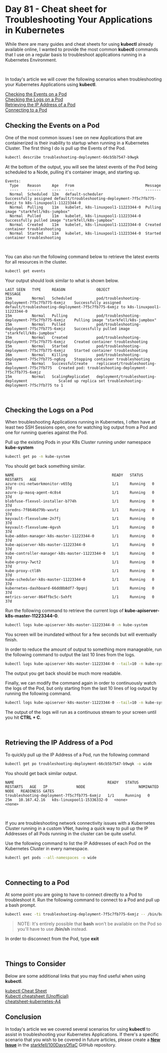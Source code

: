 # Day 81 - Cheat sheet for Troubleshooting Your Applications in Kubernetes

While there are many guides and cheat sheets for using **kubectl** already available online, I wanted to provide the most common **kubectl** commands that I use on a regular basis to troubleshoot applications running in a Kubernetes Environment.

</br>

In today's article we will cover the following scenarios when troubleshooting your Kubernetes Applications using **kubectl**.

[Checking the Events on a Pod](#checking-the-events-on-a-pod)</br>
[Checking the Logs on a Pod](#checking-the-logs-on-a-pod)</br>
[Retrieving the IP Address of a Pod](#retrieving-the-ip-address-of-a-pod)</br>
[Connecting to a Pod](#connecting-to-a-pod)</br>

## Checking the Events on a Pod

One of the most common issues I see on new Applications that are containerized is their inability to startup when running in a Kubernetes Cluster. The first thing I do is pull up the Events of the Pod.

```bash
kubectl describe troubleshooting-deployment-66cb5b7547-b9wgk
```

At the bottom of the output, you will see the latest events of the Pod being scheduled to a Node, pulling it's container image, and starting up.

```console
Events:
  Type    Reason     Age   From                                Message
  ----    ------     ----  ----                                -------
  Normal  Scheduled  12m   default-scheduler                   Successfully assigned default/troubleshooting-deployment-7f5c7fb775-6xmjz to k8s-linuxpool1-11223344-0
  Normal  Pulling    11m   kubelet, k8s-linuxpool1-11223344-0  Pulling image "starkfell/k8s-jumpbox"
  Normal  Pulled     11m   kubelet, k8s-linuxpool1-11223344-0  Successfully pulled image "starkfell/k8s-jumpbox"
  Normal  Created    11m   kubelet, k8s-linuxpool1-11223344-0  Created container troubleshooting
  Normal  Started    11m   kubelet, k8s-linuxpool1-11223344-0  Started container troubleshooting
```

</br>

You can also run the following command below to retrieve the latest events for all resources in the cluster.

```bash
kubectl get events
```

Your output should look similar to what is shown below.

```console
LAST SEEN   TYPE     REASON              OBJECT                                             MESSAGE
15m         Normal   Scheduled           pod/troubleshooting-deployment-7f5c7fb775-6xmjz    Successfully assigned default/troubleshooting-deployment-7f5c7fb775-6xmjz to k8s-linuxpool1-11223344-0
15m         Normal   Pulling             pod/troubleshooting-deployment-7f5c7fb775-6xmjz    Pulling image "starkfell/k8s-jumpbox"
15m         Normal   Pulled              pod/troubleshooting-deployment-7f5c7fb775-6xmjz    Successfully pulled image "starkfell/k8s-jumpbox"
15m         Normal   Created             pod/troubleshooting-deployment-7f5c7fb775-6xmjz    Created container troubleshooting
15m         Normal   Started             pod/troubleshooting-deployment-7f5c7fb775-6xmjz    Started container troubleshooting
16m         Normal   Killing             pod/troubleshooting-deployment-7f5c7fb775-ng6zg    Stopping container troubleshooting
15m         Normal   SuccessfulCreate    replicaset/troubleshooting-deployment-7f5c7fb775   Created pod: troubleshooting-deployment-7f5c7fb775-6xmjz
15m         Normal   ScalingReplicaSet   deployment/troubleshooting-deployment              Scaled up replica set troubleshooting-deployment-7f5c7fb775 to 1
```

</br>

## Checking the Logs on a Pod

When troubleshooting Applications running in Kubernetes, I often have at least two SSH Sessions open, one for watching log output from a Pod and one for running queries against the Pod.

Pull up the existing Pods in your K8s Cluster running under namespace **kube-system**

```bash
kubectl get po -n kube-system
```

You should get back something similar.

```console
NAME                                            READY   STATUS    RESTARTS   AGE
azure-cni-networkmonitor-v655g                  1/1     Running   0          37d
azure-ip-masq-agent-4c8s4                       1/1     Running   0          37d
blobfuse-flexvol-installer-b774h                1/1     Running   0          37d
coredns-7f8646d79b-wxvtz                        1/1     Running   0          37d
keyvault-flexvolume-2n7fj                       1/1     Running   0          37d
keyvault-flexvolume-4gvsh                       1/1     Running   0          37d
kube-addon-manager-k8s-master-11223344-0        1/1     Running   0          37d
kube-apiserver-k8s-master-11223344-0            1/1     Running   0          37d
kube-controller-manager-k8s-master-11223344-0   1/1     Running   0          37d
kube-proxy-7wct2                                1/1     Running   0          37d
kube-proxy-ctl8h                                1/1     Running   0          37d
kube-scheduler-k8s-master-11223344-0            1/1     Running   0          37d
kubernetes-dashboard-66dd8b8df7-9pqnj           1/1     Running   0          37d
metrics-server-864ffbc5c-5xhft                  1/1     Running   0          37d
```

Run the following command to retrieve the current logs of **kube-apiserver-k8s-master-11223344-0**.

```bash
kubectl logs kube-apiserver-k8s-master-11223344-0 -n kube-system
```

You screen will be inundated without for a few seconds but will eventually finish.

In order to reduce the amount of output to something more manageable, run the following command to output the last 10 lines from the logs.

```bash
kubectl logs kube-apiserver-k8s-master-11223344-0 --tail=10 -n kube-system
```

The output you get back should be much more readable.

Finally, we can modify the command again in order to continuously watch the logs of the Pod, but only starting from the last 10 lines of log output by running the following command.

```bash
kubectl logs kube-apiserver-k8s-master-11223344-0 --tail=10 -n kube-system -f
```

The output of the logs will run as a continuous stream to your screen until you hit **CTRL + C**.

</br>

## Retrieving the IP Address of a Pod

To quickly pull up the IP Address of a Pod, run the following command

```bash
kubectl get po troubleshooting-deployment-66cb5b7547-b9wgk -o wide
```

You should get back similar output.

```console
NAME                                          READY   STATUS    RESTARTS   AGE   IP             NODE                        NOMINATED NODE   READINESS GATES
troubleshooting-deployment-7f5c7fb775-6xmjz   1/1     Running   0          25m   10.167.42.16   k8s-linuxpool1-15336332-0   <none>           <none>
```

</br>

If you are troubleshooting network connectivity issues with a Kubernetes Cluster running in a custom VNet, having a quick way to pull up the IP Addresses of all Pods running in the cluster can be quite useful.

Use the following command to list the IP Addresses of each Pod on the Kubernetes Cluster in every namespace.

```bash
kubectl get pods --all-namespaces -o wide
```

</br>

## Connecting to a Pod

At some point you are going to have to connect directly to a Pod to troubleshoot it. Run the following command to connect to a Pod and pull up a bash prompt.

```bash
kubectl exec -ti troubleshooting-deployment-7f5c7fb775-6xmjz -- /bin/bash
```

> NOTE: It's entirely possible that **bash** won't be available on the Pod so you'll have to use **/bin/sh** instead.

In order to disconnect from the Pod, type **exit**

</br>

## Things to Consider

Below are some additional links that you may find useful when using **kubectl**.

[kubectl Cheat Sheet](https://kubernetes.io/docs/reference/kubectl/cheatsheet/)</br>
[Kubectl cheatsheet (Unofficial)](https://unofficial-kubernetes.readthedocs.io/en/latest/user-guide/kubectl-cheatsheet/)</br>
[cheatsheet-kubernetes-A4](https://github.com/dennyzhang/cheatsheet-kubernetes-A4)</br>

## Conclusion

In today's article we we covered several scenarios for using **kubectl** to assist in troubleshooting your Kubernetes Applications. If there's a specific scenario that you wish to be covered in future articles, please create a **[New Issue](https://github.com/starkfell/100DaysOfIaC/issues)** in the [starkfell/100DaysOfIaC](https://github.com/starkfell/100DaysOfIaC/) GitHub repository.
